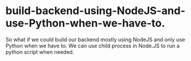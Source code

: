 # build-backend-using-NodeJS-and-use-Python-when-we-have-to.
So what if we could build our backend mostly using NodeJS and only use Python when we have to. We can use child process in Node.JS to run a python script when needed.
